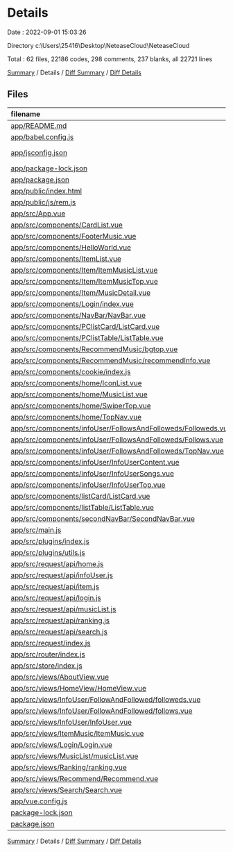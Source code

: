 # Details

Date : 2022-09-01 15:03:26

Directory c:\\Users\\25416\\Desktop\\NeteaseCloud\\NeteaseCloud

Total : 62 files,  22186 codes, 298 comments, 237 blanks, all 22721 lines

[Summary](results.md) / Details / [Diff Summary](diff.md) / [Diff Details](diff-details.md)

## Files
| filename | language | code | comment | blank | total |
| :--- | :--- | ---: | ---: | ---: | ---: |
| [app/README.md](/app/README.md) | Markdown | 15 | 0 | 5 | 20 |
| [app/babel.config.js](/app/babel.config.js) | JavaScript | 15 | 0 | 1 | 16 |
| [app/jsconfig.json](/app/jsconfig.json) | JSON with Comments | 8 | 12 | 0 | 20 |
| [app/package-lock.json](/app/package-lock.json) | JSON | 17,808 | 0 | 1 | 17,809 |
| [app/package.json](/app/package.json) | JSON | 33 | 0 | 1 | 34 |
| [app/public/index.html](/app/public/index.html) | HTML | 19 | 1 | 1 | 21 |
| [app/public/js/rem.js](/app/public/js/rem.js) | JavaScript | 15 | 3 | 0 | 18 |
| [app/src/App.vue](/app/src/App.vue) | Vue | 33 | 0 | 4 | 37 |
| [app/src/components/CardList.vue](/app/src/components/CardList.vue) | Vue | 80 | 0 | 4 | 84 |
| [app/src/components/FooterMusic.vue](/app/src/components/FooterMusic.vue) | Vue | 144 | 7 | 5 | 156 |
| [app/src/components/HelloWorld.vue](/app/src/components/HelloWorld.vue) | Vue | 57 | 0 | 3 | 60 |
| [app/src/components/ItemList.vue](/app/src/components/ItemList.vue) | Vue | 104 | 6 | 3 | 113 |
| [app/src/components/Item/ItemMusicList.vue](/app/src/components/Item/ItemMusicList.vue) | Vue | 92 | 3 | 2 | 97 |
| [app/src/components/Item/ItemMusicTop.vue](/app/src/components/Item/ItemMusicTop.vue) | Vue | 234 | 2 | 4 | 240 |
| [app/src/components/Item/MusicDetail.vue](/app/src/components/Item/MusicDetail.vue) | Vue | 326 | 16 | 5 | 347 |
| [app/src/components/Login/index.vue](/app/src/components/Login/index.vue) | Vue | 105 | 0 | 3 | 108 |
| [app/src/components/NavBar/NavBar.vue](/app/src/components/NavBar/NavBar.vue) | Vue | 81 | 2 | 5 | 88 |
| [app/src/components/PClistCard/ListCard.vue](/app/src/components/PClistCard/ListCard.vue) | Vue | 121 | 7 | 8 | 136 |
| [app/src/components/PClistTable/ListTable.vue](/app/src/components/PClistTable/ListTable.vue) | Vue | 184 | 9 | 18 | 211 |
| [app/src/components/RecommendMusic/bgtop.vue](/app/src/components/RecommendMusic/bgtop.vue) | Vue | 30 | 0 | 3 | 33 |
| [app/src/components/RecommendMusic/recommendInfo.vue](/app/src/components/RecommendMusic/recommendInfo.vue) | Vue | 92 | 1 | 13 | 106 |
| [app/src/components/cookie/index.js](/app/src/components/cookie/index.js) | JavaScript | 22 | 3 | 4 | 29 |
| [app/src/components/home/IconList.vue](/app/src/components/home/IconList.vue) | Vue | 54 | 0 | 3 | 57 |
| [app/src/components/home/MusicList.vue](/app/src/components/home/MusicList.vue) | Vue | 103 | 1 | 5 | 109 |
| [app/src/components/home/SwiperTop.vue](/app/src/components/home/SwiperTop.vue) | Vue | 52 | 6 | 4 | 62 |
| [app/src/components/home/TopNav.vue](/app/src/components/home/TopNav.vue) | Vue | 49 | 0 | 3 | 52 |
| [app/src/components/infoUser/FollowsAndFolloweds/Followeds.vue](/app/src/components/infoUser/FollowsAndFolloweds/Followeds.vue) | Vue | 105 | 13 | 9 | 127 |
| [app/src/components/infoUser/FollowsAndFolloweds/Follows.vue](/app/src/components/infoUser/FollowsAndFolloweds/Follows.vue) | Vue | 84 | 6 | 7 | 97 |
| [app/src/components/infoUser/FollowsAndFolloweds/TopNav.vue](/app/src/components/infoUser/FollowsAndFolloweds/TopNav.vue) | Vue | 75 | 5 | 4 | 84 |
| [app/src/components/infoUser/InfoUserContent.vue](/app/src/components/infoUser/InfoUserContent.vue) | Vue | 61 | 1 | 2 | 64 |
| [app/src/components/infoUser/InfoUserSongs.vue](/app/src/components/infoUser/InfoUserSongs.vue) | Vue | 20 | 0 | 2 | 22 |
| [app/src/components/infoUser/InfoUserTop.vue](/app/src/components/infoUser/InfoUserTop.vue) | Vue | 65 | 1 | 2 | 68 |
| [app/src/components/listCard/ListCard.vue](/app/src/components/listCard/ListCard.vue) | Vue | 122 | 7 | 8 | 137 |
| [app/src/components/listTable/ListTable.vue](/app/src/components/listTable/ListTable.vue) | Vue | 201 | 4 | 16 | 221 |
| [app/src/components/secondNavBar/SecondNavBar.vue](/app/src/components/secondNavBar/SecondNavBar.vue) | Vue | 87 | 1 | 5 | 93 |
| [app/src/main.js](/app/src/main.js) | JavaScript | 20 | 2 | 3 | 25 |
| [app/src/plugins/index.js](/app/src/plugins/index.js) | JavaScript | 9 | 0 | 0 | 9 |
| [app/src/plugins/utils.js](/app/src/plugins/utils.js) | JavaScript | 49 | 13 | 6 | 68 |
| [app/src/request/api/home.js](/app/src/request/api/home.js) | JavaScript | 13 | 8 | 3 | 24 |
| [app/src/request/api/infoUser.js](/app/src/request/api/infoUser.js) | JavaScript | 16 | 10 | 1 | 27 |
| [app/src/request/api/item.js](/app/src/request/api/item.js) | JavaScript | 10 | 5 | 3 | 18 |
| [app/src/request/api/login.js](/app/src/request/api/login.js) | JavaScript | 13 | 8 | 1 | 22 |
| [app/src/request/api/musicList.js](/app/src/request/api/musicList.js) | JavaScript | 7 | 4 | 1 | 12 |
| [app/src/request/api/ranking.js](/app/src/request/api/ranking.js) | JavaScript | 7 | 4 | 1 | 12 |
| [app/src/request/api/search.js](/app/src/request/api/search.js) | JavaScript | 4 | 2 | 4 | 10 |
| [app/src/request/index.js](/app/src/request/index.js) | JavaScript | 11 | 12 | 3 | 26 |
| [app/src/router/index.js](/app/src/router/index.js) | JavaScript | 82 | 26 | 4 | 112 |
| [app/src/store/index.js](/app/src/store/index.js) | JavaScript | 200 | 31 | 3 | 234 |
| [app/src/views/AboutView.vue](/app/src/views/AboutView.vue) | Vue | 5 | 0 | 1 | 6 |
| [app/src/views/HomeView/HomeView.vue](/app/src/views/HomeView/HomeView.vue) | Vue | 23 | 1 | 4 | 28 |
| [app/src/views/InfoUser/FollowAndFollowed/followeds.vue](/app/src/views/InfoUser/FollowAndFollowed/followeds.vue) | Vue | 39 | 12 | 6 | 57 |
| [app/src/views/InfoUser/FollowAndFollowed/follows.vue](/app/src/views/InfoUser/FollowAndFollowed/follows.vue) | Vue | 39 | 5 | 8 | 52 |
| [app/src/views/InfoUser/InfoUser.vue](/app/src/views/InfoUser/InfoUser.vue) | Vue | 241 | 5 | 2 | 248 |
| [app/src/views/ItemMusic/ItemMusic.vue](/app/src/views/ItemMusic/ItemMusic.vue) | Vue | 47 | 8 | 4 | 59 |
| [app/src/views/Login/Login.vue](/app/src/views/Login/Login.vue) | Vue | 11 | 0 | 2 | 13 |
| [app/src/views/MusicList/musicList.vue](/app/src/views/MusicList/musicList.vue) | Vue | 143 | 8 | 2 | 153 |
| [app/src/views/Ranking/ranking.vue](/app/src/views/Ranking/ranking.vue) | Vue | 337 | 11 | 2 | 350 |
| [app/src/views/Recommend/Recommend.vue](/app/src/views/Recommend/Recommend.vue) | Vue | 27 | 0 | 4 | 31 |
| [app/src/views/Search/Search.vue](/app/src/views/Search/Search.vue) | Vue | 94 | 5 | 4 | 103 |
| [app/vue.config.js](/app/vue.config.js) | JavaScript | 14 | 1 | 0 | 15 |
| [package-lock.json](/package-lock.json) | JSON | 24 | 0 | 1 | 25 |
| [package.json](/package.json) | JSON | 5 | 0 | 1 | 6 |

[Summary](results.md) / Details / [Diff Summary](diff.md) / [Diff Details](diff-details.md)